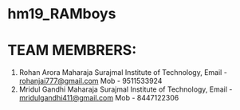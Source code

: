 # hm19_RAMboys
# TEAM MEMBRERS:
1. Rohan Arora 
   Maharaja Surajmal Institute of Technology,
   Email - rohanjai777@gmail.com
   Mob - 9511533924
2. Mridul Gandhi
   Maharaja Surajmal Institute of Technology,
   Email - mridulgandhi411@gmail.com
   Mob - 8447122306
